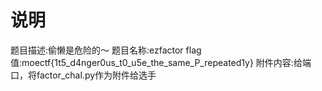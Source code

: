 # 说明
题目描述:偷懒是危险的～
题目名称:ezfactor
flag值:moectf{1t5_d4nger0us_t0_u5e_the_same_P_repeated1y}
附件内容:给端口，将factor_chal.py作为附件给选手
